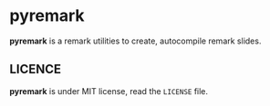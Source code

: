 pyremark
========

**pyremark** is a remark utilities to create, autocompile remark slides.

LICENCE
-------

**pyremark** is under MIT license, read the `LICENSE` file.
